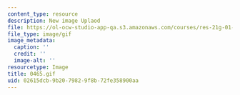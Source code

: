 ```yaml
---
content_type: resource
description: New image Uplaod
file: https://ol-ocw-studio-app-qa.s3.amazonaws.com/courses/res-21g-01-kana-spring-2010/02615dcb9b2079829f8b72fe358900aa_0465.gif
file_type: image/gif
image_metadata:
  caption: ''
  credit: ''
  image-alt: ''
resourcetype: Image
title: 0465.gif
uid: 02615dcb-9b20-7982-9f8b-72fe358900aa
---
```

